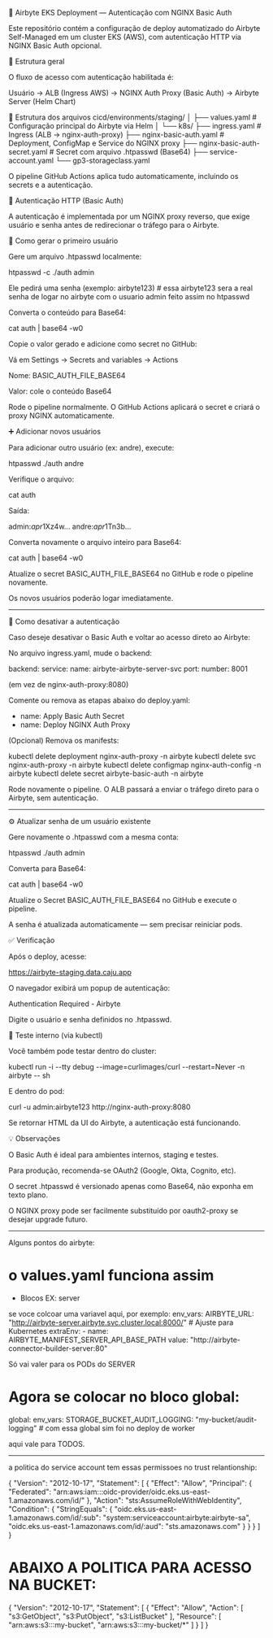 🧩 Airbyte EKS Deployment — Autenticação com NGINX Basic Auth

Este repositório contém a configuração de deploy automatizado do Airbyte Self-Managed em um cluster EKS (AWS), com autenticação HTTP via NGINX Basic Auth opcional.

🚀 Estrutura geral

O fluxo de acesso com autenticação habilitada é:

Usuário → ALB (Ingress AWS)
        → NGINX Auth Proxy (Basic Auth)
        → Airbyte Server (Helm Chart)

🧱 Estrutura dos arquivos
cicd/environments/staging/
│
├── values.yaml                        # Configuração principal do Airbyte via Helm
│
└── k8s/
    ├── ingress.yaml                   # Ingress (ALB → nginx-auth-proxy)
    ├── nginx-basic-auth.yaml          # Deployment, ConfigMap e Service do NGINX proxy
    ├── nginx-basic-auth-secret.yaml   # Secret com arquivo .htpasswd (Base64)
    ├── service-account.yaml
    └── gp3-storageclass.yaml


O pipeline GitHub Actions aplica tudo automaticamente, incluindo os secrets e a autenticação.

🔐 Autenticação HTTP (Basic Auth)

A autenticação é implementada por um NGINX proxy reverso, que exige usuário e senha antes de redirecionar o tráfego para o Airbyte.

🧰 Como gerar o primeiro usuário

Gere um arquivo .htpasswd localmente:

htpasswd -c ./auth admin


Ele pedirá uma senha (exemplo: airbyte123) # essa airbyte123 sera a real senha de logar no airbyte com o usuario admin feito assim no htpasswd

Converta o conteúdo para Base64:

cat auth | base64 -w0


Copie o valor gerado e adicione como secret no GitHub:

Vá em Settings → Secrets and variables → Actions

Nome: BASIC_AUTH_FILE_BASE64

Valor: cole o conteúdo Base64

Rode o pipeline normalmente.
O GitHub Actions aplicará o secret e criará o proxy NGINX automaticamente.

➕ Adicionar novos usuários

Para adicionar outro usuário (ex: andre), execute:

htpasswd ./auth andre


Verifique o arquivo:

cat auth


Saída:

admin:$apr1$Xz4w...
andre:$apr1$Tn3b...


Converta novamente o arquivo inteiro para Base64:

cat auth | base64 -w0


Atualize o secret BASIC_AUTH_FILE_BASE64 no GitHub
e rode o pipeline novamente.

Os novos usuários poderão logar imediatamente.

----------------

🧩 Como desativar a autenticação

Caso deseje desativar o Basic Auth e voltar ao acesso direto ao Airbyte:

No arquivo ingress.yaml, mude o backend:

backend:
  service:
    name: airbyte-airbyte-server-svc
    port:
      number: 8001


(em vez de nginx-auth-proxy:8080)

Comente ou remova as etapas abaixo do deploy.yaml:

- name: Apply Basic Auth Secret
- name: Deploy NGINX Auth Proxy


(Opcional) Remova os manifests:

kubectl delete deployment nginx-auth-proxy -n airbyte
kubectl delete svc nginx-auth-proxy -n airbyte
kubectl delete configmap nginx-auth-config -n airbyte
kubectl delete secret airbyte-basic-auth -n airbyte


Rode novamente o pipeline.
O ALB passará a enviar o tráfego direto para o Airbyte, sem autenticação.


---------------

⚙️ Atualizar senha de um usuário existente

Gere novamente o .htpasswd com a mesma conta:

htpasswd ./auth admin


Converta para Base64:

cat auth | base64 -w0


Atualize o Secret BASIC_AUTH_FILE_BASE64 no GitHub
e execute o pipeline.

A senha é atualizada automaticamente — sem precisar reiniciar pods.

✅ Verificação

Após o deploy, acesse:

https://airbyte-staging.data.caju.app


O navegador exibirá um popup de autenticação:

Authentication Required - Airbyte


Digite o usuário e senha definidos no .htpasswd.

🧪 Teste interno (via kubectl)

Você também pode testar dentro do cluster:

kubectl run -i --tty debug --image=curlimages/curl --restart=Never -n airbyte -- sh


E dentro do pod:

curl -u admin:airbyte123 http://nginx-auth-proxy:8080


Se retornar HTML da UI do Airbyte, a autenticação está funcionando.

💡 Observações

O Basic Auth é ideal para ambientes internos, staging e testes.

Para produção, recomenda-se OAuth2 (Google, Okta, Cognito, etc).

O secret .htpasswd é versionado apenas como Base64, não exponha em texto plano.

O NGINX proxy pode ser facilmente substituído por oauth2-proxy se desejar upgrade futuro.

----------

Alguns pontos do airbyte:

# o values.yaml funciona assim

- Blocos
EX: server

se voce colcoar uma variavel aqui, por exemplo:
 env_vars:
    AIRBYTE_URL: "http://airbyte-server.airbyte.svc.cluster.local:8000/"  # Ajuste para Kubernetes
 extraEnv:
    - name: AIRBYTE_MANIFEST_SERVER_API_BASE_PATH
      value: "http://airbyte-connector-builder-server:80"

Só vai valer para os PODs do SERVER

# Agora se colocar no bloco global:

global:
  env_vars:
    STORAGE_BUCKET_AUDIT_LOGGING: "my-bucket/audit-logging" # com essa global sim foi no deploy de worker

aqui vale para TODOS.

-----------------------

a politica do service account tem essas permissoes
no trust relantionship:

{
    "Version": "2012-10-17",
    "Statement": [
        {
            "Effect": "Allow",
            "Principal": {
                "Federated": "arn:aws:iam::<MY-ACCOUNT>:oidc-provider/oidc.eks.us-east-1.amazonaws.com/id/<OIDC-CLUSTER-NUMBER>"
            },
            "Action": "sts:AssumeRoleWithWebIdentity",
            "Condition": {
                "StringEquals": {
                    "oidc.eks.us-east-1.amazonaws.com/id/<OIDC-CLUSTER-NUMBER>:sub": "system:serviceaccount:airbyte:airbyte-sa",
                    "oidc.eks.us-east-1.amazonaws.com/id/<OIDC-CLUSTER-NUMBER>:aud": "sts.amazonaws.com"
                }
            }
        }
    ]
}

# ABAIXO A POLITICA PARA ACESSO NA BUCKET:

{
    "Version": "2012-10-17",
    "Statement": [
        {
            "Effect": "Allow",
            "Action": [
                "s3:GetObject",
                "s3:PutObject",
                "s3:ListBucket"
            ],
            "Resource": [
                "arn:aws:s3:::my-bucket",
                "arn:aws:s3:::my-bucket/*"
            ]
        }
    ]
}